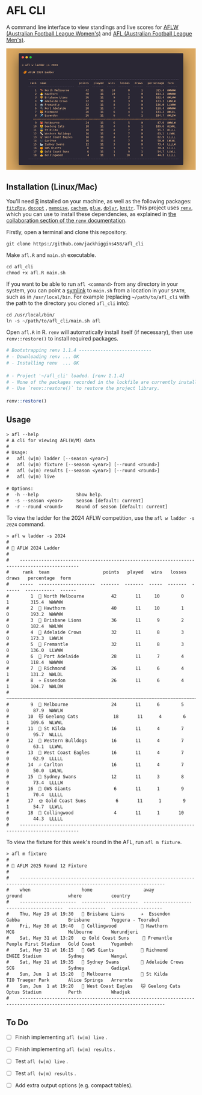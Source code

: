 # AFL CLI

A command line interface to view standings and live scores for [AFLW (Australian Football League Women's)](https://en.wikipedia.org/wiki/AFL_Women's) and [AFL (Australian Football League Men's)](https://en.wikipedia.org/wiki/Australian_Football_League).

![afl ladder](assets/afl.png)



## Installation (Linux/Mac)

You'll need [R](https://www.r-project.org/) installed on your machine, as well as the following packages: [`fitzRoy`](https://github.com/jimmyday12/fitzRoy), [`docopt`](https://github.com/docopt/docopt.R) , [`memoise`](https://memoise.r-lib.org/), [`cachem`](https://cachem.r-lib.org/), [`glue`](https://glue.tidyverse.org/),  [`dplyr`](https://dplyr.tidyverse.org/), [`knitr`](https://github.com/yihui/knitr).  This project uses [`renv`](https://rstudio.github.io/renv/index.html),  which you can use to install these dependencies, as explained in [the collaboration section of the `renv` documentation](https://rstudio.github.io/renv/articles/renv.html#collaboration).

Firstly, open a terminal and clone this repository.

```shell
git clone https://github.com/jackhiggins458/afl_cli
```

Make `afl.R` and `main.sh` executable.

```shell
cd afl_cli
chmod +x afl.R main.sh
```

If you want to be able to run  `afl <command>` from any directory in your system, you can point a [symlink](https://en.wikipedia.org/wiki/Symbolic_link) to `main.sh` from a location in your `$PATH`, such as in `/usr/local/bin`. For example (replacing `~/path/to/afl_cli` with the path to the directory you cloned `afl_cli` into):

```shell
cd /usr/local/bin/
ln -s ~/path/to/afl_cli/main.sh afl
```

Open  `afl.R` in R. `renv` will automatically install itself (if necessary), then use `renv::restore()` to install required packages.

```R
# Bootstrapping renv 1.1.4 ---------------------------
# - Downloading renv ... OK
# - Installing renv  ... OK

# - Project '~/afl_cli' loaded. [renv 1.1.4]
# - None of the packages recorded in the lockfile are currently installed.
# - Use `renv::restore()` to restore the project library.

renv::restore()
```



## Usage

```shell
> afl --help
# A cli for viewing AFL(W/M) data
#
# Usage:
#   afl (w|m) ladder [--season <year>]
#   afl (w|m) fixture [--season <year>] [--round <round>]
#   afl (w|m) results [--season <year>] [--round <round>]
#   afl (w|m) live

# Options:
#  -h --help              Show help.
#  -s --season <year>     Season [default: current]
#  -r --round <round>     Round of season [default: current]
```

To view the ladder for the 2024 AFLW competition, use the `afl w ladder -s 2024` command.

```shell
> afl w ladder -s 2024
#
# 🏉 AFLW 2024 Ladder 
#
#    -------------------------------------------------------------------------------------------- 
#     rank  team                    points   played   wins   losses   draws   percentage  form  
#    -----  ---------------------  -------  -------  -----  -------  ------  -----------  ------
#        1  🦘 North Melbourne          42       11     10        0       1        315.4  WWWWW 
#        2  🐣 Hawthorn                 40       11     10        1       0        193.2  WWWWW 
#        3  🦁 Brisbane Lions           36       11      9        2       0        182.4  WWLWW 
#        4  💎 Adelaide Crows           32       11      8        3       0        173.3  LWWLW 
#        5  🚢 Fremantle                32       11      8        3       0        136.0  LLWWW 
#        6  🔌 Port Adelaide            28       11      7        4       0        118.4  WWWWW 
#        7  🐯 Richmond                 26       11      6        4       1        131.2  WWLDL 
#        8  ✈️ Essendon                 26       11      6        4       1        104.7  WWLDW 
#       ~~~~~~~~~~~~~~~~~~~~~~~~~~~~~~~~~~~~~~~~~~~~~~~~~~~~~~~~~~~~~~~~~~~~~~~~~~~~~~~~~~~~~~~ 
#        9  👹 Melbourne                24       11      6        5       0         87.9  WWWLW 
#       10  🐱 Geelong Cats             18       11      4        6       1        109.6  WLWWL 
#       11  👼 St Kilda                 16       11      4        7       0         95.7  WLLLL 
#       12  🦴 Western Bulldogs         16       11      4        7       0         63.1  LLWWL 
#       13  🦅 West Coast Eagles        16       11      4        7       0         62.9  LLLLL 
#       14  🎶 Carlton                  16       11      4        7       0         50.0  LWLWL 
#       15  🦢 Sydney Swans             12       11      3        8       0         73.4  LLLLW 
#       16  🍊 GWS Giants                6       11      1        9       1         70.4  LLLLL 
#       17  🌞 Gold Coast Suns           6       11      1        9       1         54.7  LLWLL 
#       18  🥧 Collingwood               4       11      1       10       0         44.3  LLLLL 
#    -------------------------------------------------------------------------------------------- 
```

To view the fixture for this week's round in the AFL, run `afl m fixture`.

```shell
> afl m fixture
#
# 🏉 AFLM 2025 Round 12 Fixture 
#
#    ---------------------------------------------------------------------------------------------------------------------------- 
#    when                   home                   away                ground                 where           country            
#    ---------------------  ---------------------  ------------------  ---------------------  --------------  -------------------
#    Thu, May 29 at 19:30   🦁 Brisbane Lions      ✈️  Essendon         Gabba                  Brisbane        Yuggera - Toorabul 
#    Fri, May 30 at 19:40   🥧 Collingwood         🐣 Hawthorn         MCG                    Melbourne       Wurundjeri         
#    Sat, May 31 at 13:20   🌞 Gold Coast Suns     🚢 Fremantle        People First Stadium   Gold Coast      Yugambeh           
#    Sat, May 31 at 16:15   🍊 GWS Giants          🐯 Richmond         ENGIE Stadium          Sydney          Wangal             
#    Sat, May 31 at 19:35   🦢 Sydney Swans        💎 Adelaide Crows   SCG                    Sydney          Gadigal            
#    Sun, Jun  1 at 15:20   👹 Melbourne           👼 St Kilda         TIO Traeger Park       Alice Springs   Arrernte           
#    Sun, Jun  1 at 19:20   🦅 West Coast Eagles   🐱 Geelong Cats     Optus Stadium          Perth           Whadjuk            
#    ---------------------------------------------------------------------------------------------------------------------------- 
```



## To Do

- [ ] Finish implementing  `afl (w|m) live` .
- [ ] Finish implementing  `afl (w|m) results` .
- [ ] Test `afl (w|m) live` .
- [ ] Test `afl (w|m) results` .

- [ ] Add extra output options (e.g. compact tables).
